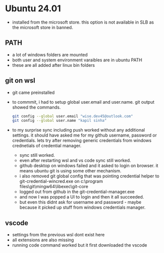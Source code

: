 # Ubuntu 24.01

- installed from the microsoft store. this option is not available in SLB as the microsoft store in banned.

## PATH

- a lot of windows folders are mounted
- both user and system environment varaibles are in ubuntu PATH
- these are all added after linux bin folders

## git on wsl

- git came preinstalled
- to commmit, i had to setup global user.email and user.name. git output showed the commands.

  ```bash
  git config --global user.email "wise.dev45@outlook.com"
  git config --global user.name "kapil sinha"
  ```

- to my surprise sync including push worked without any additional settings. it should have asked me for my github username, password or credentials. lets try after removing generic credentials from windows crednetials of credential manager.
  - sync still worked.
  - even after restarting wsl and vs code sync still worked.
  - github desktop on windows failed and it asked to login on browser. it means ubuntu git is using some other mechanism.
  - i also removed git global config that was pointing credential helper to git-credential-wincred.exe on c:\program files\git\mingw64\libexec\git-core
  - logged out from github in the git-credential-manager.exe
  - and now I was popped a UI to login and then it all succeeded.
  - but even this didnt ask for username and password - maybe because it picked up stuff from windows credentials manager.

## vscode

- settings from the previous wsl dont exist here
- all extensions are also missing
- running code command worked but it first downloaded the vscode
